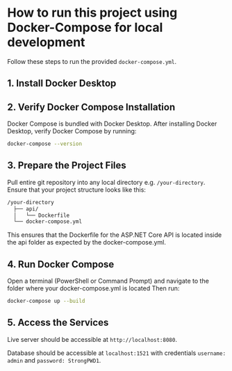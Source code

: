# How to run this project using Docker-Compose for local development

Follow these steps to run the provided `docker-compose.yml`.

## 1. Install Docker Desktop

## 2. Verify Docker Compose Installation
Docker Compose is bundled with Docker Desktop. After installing Docker Desktop, verify Docker Compose by running:
```bash
docker-compose --version
```

## 3. Prepare the Project Files
Pull entire git repository into any local directory e.g. `/your-directory`.\
Ensure that your project structure looks like this:
```bash
/your-directory
  ├── api/
  │   └── Dockerfile
  └── docker-compose.yml
  ```
This ensures that the Dockerfile for the ASP.NET Core API is located inside the api folder as expected by the docker-compose.yml.

## 4. Run Docker Compose

Open a terminal (PowerShell or Command Prompt) and navigate to the folder where your docker-compose.yml is located
Then run:
```bash
docker-compose up --build
```

## 5. Access the Services

Live server should be accessible at `http://localhost:8080`.

Database should be accessible at `localhost:1521` with credentials `username: admin` and `password: StrongPWD1`.